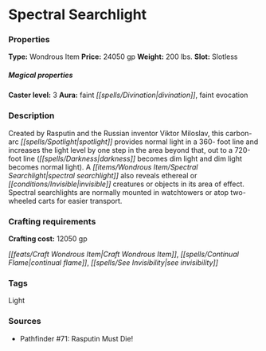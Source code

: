 ﻿---
Title: "Spectral Searchlight"
Type: "Wondrous Item"
Price: "24050 gp"
Weight: "200 lbs."
Slot: "Slotless"
Caster level: "3"
Aura: "faint divination, faint evocation"
Description: |
  "Created by Rasputin and the Russian inventor Viktor Miloslav, this carbon-arc spotlight provides normal light in a 360- foot line and increases the light level by one step in the area beyond that, out to a 720-foot line (darkness becomes dim light and dim light becomes normal light). A _spectral searchlight_ also reveals ethereal or invisible creatures or objects in its area of effect. _Spectral searchlights_ are normally mounted in watchtowers or atop two-wheeled carts for easier transport."
Crafting cost: "12050 gp"
Sources: "['Pathfinder #71: Rasputin Must Die!']"
---

# Spectral Searchlight

### Properties

**Type:** Wondrous Item **Price:** 24050 gp **Weight:** 200 lbs. **Slot:** Slotless

##### Magical properties

**Caster level:** 3 **Aura:** faint _[[spells/Divination|divination]]_, faint evocation

### Description

Created by Rasputin and the Russian inventor Viktor Miloslav, this carbon-arc _[[spells/Spotlight|spotlight]]_ provides normal light in a 360- foot line and increases the light level by one step in the area beyond that, out to a 720-foot line (_[[spells/Darkness|darkness]]_ becomes dim light and dim light becomes normal light). A _[[items/Wondrous Item/Spectral Searchlight|spectral searchlight]]_ also reveals ethereal or _[[conditions/Invisible|invisible]]_ creatures or objects in its area of effect. Spectral searchlights are normally mounted in watchtowers or atop two-wheeled carts for easier transport.

### Crafting requirements

**Crafting cost:** 12050 gp

_[[feats/Craft Wondrous Item|Craft Wondrous Item]]_, _[[spells/Continual Flame|continual flame]]_, _[[spells/See Invisibility|see invisibility]]_

### Tags

Light

### Sources

* Pathfinder #71: Rasputin Must Die!